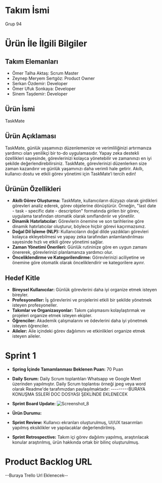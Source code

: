 # Takım İsmi
Grup 94
# Ürün İle İlgili Bilgiler
## Takım Elemanları
* Ömer Talha Aktaş: Scrum Master
* Zeynep Meryem Sertgöz: Product Owner
* Serkan Özdemir: Developer
* Ömer Ufuk Sonkaya: Developer
* Sinem Taşdemir: Developer
## Ürün İsmi
TaskMate
## Ürün Açıklaması
TaskMate, günlük yaşamınızı düzenlemenize ve verimliliğinizi artırmanıza yardımcı olan yenilikçi bir to-do uygulamasıdır. Yapay zeka destekli özellikleri sayesinde, görevlerinizi kolayca yönetebilir ve zamanınızı en iyi şekilde değerlendirebilirsiniz. TaskMate, görevlerinizi düzenlerken size zaman kazandırır ve günlük yaşamınızı daha verimli hale getirir. Akıllı, kullanıcı dostu ve etkili görev yönetimi için TaskMate’i tercih edin!
## Ürünün Özellikleri
* **Akıllı Görev Oluşturma:** TaskMate, kullanıcıların düzyazı olarak girdikleri görevleri analiz ederek, görev objelerine dönüştürür. Örneğin, "last date - task - specific date - description" formatında girilen bir görev, uygulama tarafından otomatik olarak sınıflandırılır ve yönetilir.
* **Dinamik Hatırlatıcılar:** Görevlerin önemine ve son tarihlerine göre dinamik hatırlatıcılar oluşturur, böylece hiçbir görevi kaçırmazsınız.
* **Doğal Dil İşleme (NLP):** Kullanıcıların doğal dilde yazdıkları görevleri kolayca ekleyebilmesi ve yapay zeka tarafından anlamlandırılması sayesinde hızlı ve etkili görev yönetimi sağlar.
* **Zaman Yönetimi Önerileri:** Günlük rutininize göre en uygun zamanı önererek, görevlerinizi planlamanıza yardımcı olur.
* **Önceliklendirme ve Kategorilendirme:** Görevlerinizi aciliyetine ve önemine göre otomatik olarak önceliklendirir ve kategorilere ayırır.
## Hedef Kitle
* **Bireysel Kullanıcılar:** Günlük görevlerini daha iyi organize etmek isteyen bireyler.
* **Profesyoneller:** İş görevlerini ve projelerini etkili bir şekilde yönetmek isteyen profesyoneller.
* **Takımlar ve Organizasyonlar:** Takım çalışmasını kolaylaştırmak ve projeleri organize etmek isteyen ekipler.
* **Öğrenciler:** Akademik çalışmalarını ve ödevlerini daha iyi yönetmek isteyen öğrenciler.
* **Aileler:** Aile içindeki görev dağılımını ve etkinlikleri organize etmek isteyen aileler.
# Sprint 1
* **Spring İçinde Tamamlanması Beklenen Puan:** 70 Puan
* **Daily Scrum:** Daily Scrum toplantıları Whatsapp ve Google Meet üzerinden yapılmıştır. Daily Scrum toplantısı örneği jpeg veya word olarak Readme'de tarafımızdan paylaşılmaktadır: ---------BURAYA KONUŞMA SSLERİ DOC DOSYASI ŞEKLİNDE EKLENECEK
* **Sprint Board Update:** ![Screenshot_8](https://github.com/omertalhaaktas/Grup94/assets/115927548/ff21e87a-8a24-45f6-8ae1-28f5dfb1f028)

* **Ürün Durumu:**
* **Sprint Review:** Kullanıcı ekranları oluşturulmuş, UI/UX tasarımları yapılmış eksiklikler ve yapılacaklar değerlendirilmiş.
* **Sprint Retrospective:** Takım içi görev dağılımı yapılmış, araştırılacak konular araştırılmış, ürün hakkında ortak bir bilinç oluşturulmuş.
# Product Backlog URL
--Buraya Trello Url Eklenecek--
